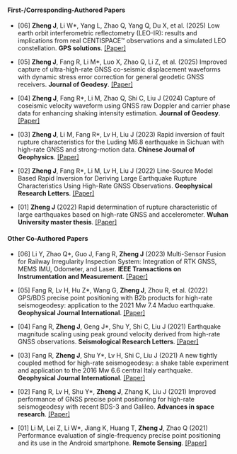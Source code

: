 
#### First-/Corresponding-Authored Papers

- [06] <strong>Zheng J</strong>, Li W*, Yang L, Zhao Q, Yang Q, Du X, et al. (2025) Low earth orbit interferometric reflectometry (LEO-IR): results and implications from real CENTISPACE™ observations and a simulated LEO constellation. <strong>GPS solutions</strong>. [[Paper]](https://link.springer.com/article/10.1007/s10291-025-01980-z)

- [05] <strong>Zheng J</strong>, Fang R, Li M*, Luo X, Zhao Q, Li Z, et al. (2025) Improved capture of ultra-high-rate GNSS co-seismic displacement waveforms with dynamic stress error correction for general geodetic GNSS receivers. <strong>Journal of Geodesy</strong>. [[Paper]](https://link.springer.com/article/10.1007/s00190-025-02011-y)

- [04] <strong>Zheng J</strong>, Fang R*, Li M, Zhao Q, Shi C, Liu J (2024) Capture of coseismic velocity waveform using GNSS raw Doppler and carrier phase data for enhancing shaking intensity estimation. <strong>Journal of Geodesy</strong>. [[Paper]](https://link.springer.com/article/10.1007/s00190-024-01916-4)

- [03] <strong>Zheng J</strong>, Li M, Fang R*, Lv H, Liu J (2023) Rapid inversion of fault rupture characteristics for the Luding M6.8 earthquake in Sichuan with high-rate GNSS and strong-motion data. <strong>Chinese Journal of Geophysics</strong>. [[Paper]](http://www.geophy.cn//article/doi/10.6038/cjg2022Q0786)

- [02] <strong>Zheng J</strong>, Fang R*, Li M, Lv H, Liu J (2022) Line-Source Model Based Rapid Inversion for Deriving Large Earthquake Rupture Characteristics Using High-Rate GNSS Observations. <strong>Geophysical Research Letters</strong>. [[Paper]](https://agupubs.onlinelibrary.wiley.com/doi/10.1029/2021GL097460)

- [01] <strong>Zheng J</strong> (2022) Rapid determination of rupture characteristic of large earthquakes based on high-rate GNSS and accelerometer. <strong>Wuhan University master thesis</strong>. [[Paper]](https://www.cnki.net/KCMS/detail/detail.aspx?dbcode=CMFD&dbname=CMFD202301&filename=1022553198.nh&uniplatform=OVERSEA&v=ogUzeMnPVdxg2cqngB0apaHUUaFeABqUKhvkAQgxEZX5G6TLvNsHU0cEi5LAlkmY)

#### Other Co-Authored Papers

- [06] Li Y, Zhao Q*, Guo J, Fang R, <strong>Zheng J</strong> (2023) Multi-Sensor Fusion for Railway Irregularity Inspection System: Integration of RTK GNSS, MEMS IMU, Odometer, and Laser. <strong>IEEE Transactions on Instrumentation and Measurement</strong>. [[Paper]](https://ieeexplore.ieee.org/document/10299559)

- [05] Fang R, Lv H, Hu Z*, Wang G, <strong>Zheng J</strong>, Zhou R, et al. (2022) GPS/BDS precise point positioning with B2b products for high-rate seismogeodesy: application to the 2021 Mw 7.4 Maduo earthquake. <strong>Geophysical Journal International</strong>. [[Paper]](https://academic.oup.com/gji/article/231/3/2079/6665929)

- [04] Fang R, <strong>Zheng J</strong>, Geng J*, Shu Y, Shi C, Liu J (2021) Earthquake magnitude scaling using peak ground velocity derived from high-rate GNSS observations. <strong>Seismological Research Letters</strong>. [[Paper]](https://doi.org/10.1785/0220190347)

- [03] Fang R, <strong>Zheng J</strong>, Shu Y*, Lv H, Shi C, Liu J (2021) A new tightly coupled method for high-rate seismogeodesy: a shake table experiment and application to the 2016 Mw 6.6 central Italy earthquake. <strong>Geophysical Journal International</strong>. [[Paper]](https://ieeexplore.ieee.org/document/9623815)

- [02] Fang R, Lv H, Shu Y*, <strong>Zheng J</strong>, Zhang K, Liu J (2021) Improved performance of GNSS precise point positioning for high-rate seismogeodesy with recent BDS-3 and Galileo. <strong>Advances in space research</strong>. [[Paper]](https://doi.org/10.1016/j.asr.2021.06.012)

- [01] Li M, Lei Z, Li W*, Jiang K, Huang T, <strong>Zheng J</strong>, Zhao Q (2021) Performance evaluation of single-frequency precise point positioning and its use in the Android smartphone. <strong>Remote Sensing</strong>. [[Paper]](https://doi.org/10.3390/rs13234894)

